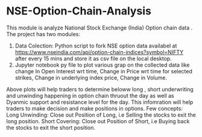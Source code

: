 # NSE-Option-Chain-Analysis
This module is analyze National Stock Exchange (India) Option chain data . 
The project has two modules: 
  1. Data Colection: Python script to fork NSE option data availabel at https://www.nseindia.com/api/option-chain-indices?symbol=NIFTY  after every 15 mins and store it as csv file on the local desktop.
  2. Jupyter notebook py file to plot various grap on the collected data like change In Open Interest wrt time, Change in Price wrt time for selected strikes, Change in underlying index price, Change in Volume. 
 
 Above plots will help traders to determine beloww long , short underwriting  and unwinding happening in option chain thruout the day as well as Dyanmic support and resistance level for the day. This infomration will help traders to make decision and make positions in options. 
 Few concepts:
 Long Unwinding: Close out Position of Long, i.e Selling the stocks to exit the long position.
 Short Covering: Close out Position of Short, i.e Buying back the stocks to exit the short position.
 
